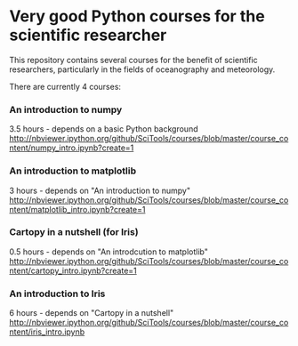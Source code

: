 Very good Python courses for the scientific researcher
======================================================

This repository contains several courses for the benefit of scientific researchers,
particularly in the fields of oceanography and meteorology.

There are currently 4 courses:

### An introduction to numpy
3.5 hours - depends on a basic Python background
http://nbviewer.ipython.org/github/SciTools/courses/blob/master/course_content/numpy_intro.ipynb?create=1

### An introduction to matplotlib
3 hours - depends on "An introduction to numpy"
http://nbviewer.ipython.org/github/SciTools/courses/blob/master/course_content/matplotlib_intro.ipynb?create=1

### Cartopy in a nutshell (for Iris)
0.5 hours - depends on "An introdcution to matplotlib"
http://nbviewer.ipython.org/github/SciTools/courses/blob/master/course_content/cartopy_intro.ipynb?create=1

### An introduction to Iris
6 hours - depends on "Cartopy in a nutshell"
http://nbviewer.ipython.org/github/SciTools/courses/blob/master/course_content/iris_intro.ipynb



